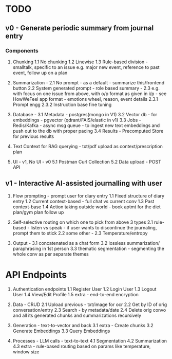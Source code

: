 # TODO
## v0 - Generate periodic summary from journal entry

### Components

1.  Chunking 
1.1 No chunking
1.2 Linewise
1.3 Rule-based division - smalltalk, specific to an issue e.g. major new event, reference to past event, follow up on a plan

2. Summarization -
2.1 No prompt - as a default - summarize this/frontend button
2.2 System generated prompt - role based summary - 
2.3 e.g. with focus on one issue from above, with o/p format as given in i/p - see HowWeFeel app format - emotions wheel, reason, event details
2.3.1 Prompt engg
2.3.2 Instruction base fine tuning

3. Database -
3.1 Metadata - postgres(mongo in V1)
3.2 Vector db - for embeddings - pgvector
    (qdrant/FAIS/elastic in v1)
3.3 Jobs - Redis/Kafka - async msg queue - to ingest new text embeddings and
push out to the db with proper pacing
3.4 Results - Precomputed Store for previous results 

4. Text Context for RAG querying - txt/pdf upload as context/prescription plan 

5. UI - v1, No UI - v0
5.1 Postman Curl Collection 
5.2 Data upload - POST API

## v1 - Interactive AI-assisted journalling with user

1.  Flow prompting - prompt user for diary entry
1.1 Fixed structure of diary entry
1.2 Current context-based - full chat vs current conv
1.3 Past context-base
1.4 Action taking outside world - book aptmt for the diet plan/gym plan follow up

2.  Self-selective routing on which one to pick from above 3 types
2.1 rule-based - listen vs speak - if user wants to discontinue the journaling, prompt them to stick
2.2 some other - 
2.3 Temperature/entropy

3.  Output - 
3.1 concatenated as a chat form
3.2 lossless summarization/ paraphrasing in 1st person
3.3 thematic segmentation - segmenting the whole conv as per separate themes

# API Endpoints

1.  Authentication endpoints
1.1 Register User
1.2 Login User
1.3 Logout User
1.4 View/Edit Profile
1.5 extra - end-to-end encryption

2.  Data - CRUD
2.1 Upload previous - txt/image for ocr
2.2 Get by ID of orig conversation/entry
2.3 Search - by metadata/date
2.4 Delete orig convo and all its generated chunks and summarizations
recursively

3.  Generation - text-to-vector and back
3.1 extra - Create chunks
3.2 Generate Embeddings
3.3 Query Embeddings

4.  Processes - LLM calls - text-to-text
4.1 Segmentation
4.2 Summarization
4.3 extra - rule-based routing based on params like temperature, window size




